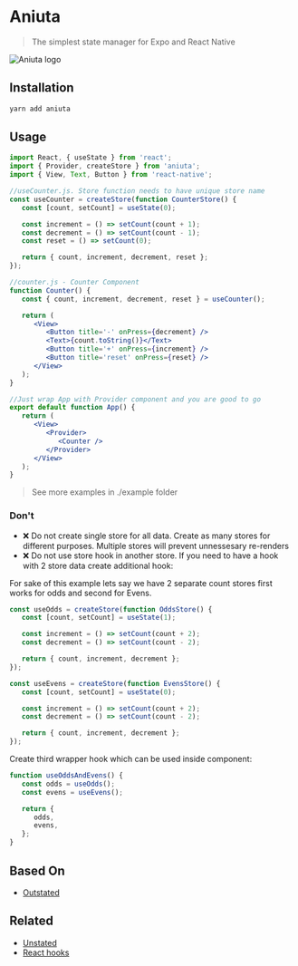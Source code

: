 # Aniuta

> The simplest state manager for Expo and React Native

![Aniuta logo](https://raw.githubusercontent.com/qwertydevelopment/aniuta/master/aniuta.png)

## Installation

```sh
yarn add aniuta
```

## Usage

```jsx
import React, { useState } from 'react';
import { Provider, createStore } from 'aniuta';
import { View, Text, Button } from 'react-native';

//useCounter.js. Store function needs to have unique store name
const useCounter = createStore(function CounterStore() {
   const [count, setCount] = useState(0);

   const increment = () => setCount(count + 1);
   const decrement = () => setCount(count - 1);
   const reset = () => setCount(0);

   return { count, increment, decrement, reset };
});

//counter.js - Counter Component
function Counter() {
   const { count, increment, decrement, reset } = useCounter();

   return (
      <View>
         <Button title='-' onPress={decrement} />
         <Text>{count.toString()}</Text>
         <Button title='+' onPress={increment} />
         <Button title='reset' onPress={reset} />
      </View>
   );
}

//Just wrap App with Provider component and you are good to go
export default function App() {
   return (
      <View>
         <Provider>
            <Counter />
         </Provider>
      </View>
   );
}
```

> See more examples in ./example folder

### Don't
- ❌ Do not create single store for all data. Create as many stores for different purposes. Multiple stores will prevent unnessesary re-renders
- ❌ Do not use store hook in another store. If you need to have a hook with 2 store data create additional hook:

For sake of this example lets say we have 2 separate count stores first works for odds and second for Evens.

```javascript
const useOdds = createStore(function OddsStore() {
   const [count, setCount] = useState(1);

   const increment = () => setCount(count + 2);
   const decrement = () => setCount(count - 2);

   return { count, increment, decrement };
});

const useEvens = createStore(function EvensStore() {
   const [count, setCount] = useState(0);

   const increment = () => setCount(count + 2);
   const decrement = () => setCount(count - 2);

   return { count, increment, decrement };
});
```

Create third wrapper hook which can be used inside component:

```javascript
function useOddsAndEvens() {
   const odds = useOdds();
   const evens = useEvens();

   return {
      odds,
      evens,
   };
}
```

## Based On

-  [Outstated](https://github.com/yamalight/outstated)

## Related

-  [Unstated](https://github.com/jamiebuilds/unstated)
-  [React hooks](https://reactjs.org/docs/hooks-intro.html)
